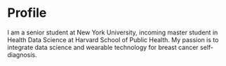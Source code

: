 # Profile
I am a senior student at New York University, incoming master student in Health Data Science at Harvard School of Public Health.
My passion is to integrate data science and wearable technology for breast cancer self-diagnosis.
